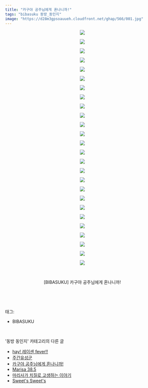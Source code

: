 ```yaml
---
title: "카구야 공주님에게 혼나니까!"
tags: "bibasuku 동방_동인지"
image: "https://d28m3gpsoauueh.cloudfront.net/ghap/566/001.jpg"
---
```

<div class="article">
<p style="text-align: center; clear: none; float: none;"><img src="{{ site.imgserver4 }}/ghap/566/001.jpg"/></p>
<p style="text-align: center; clear: none; float: none;"><img src="{{ site.imgserver4 }}/ghap/566/002.jpg"/></p>
<p style="text-align: center; clear: none; float: none;"><img src="{{ site.imgserver4 }}/ghap/566/003.jpg"/></p>
<p style="text-align: center; clear: none; float: none;"><img src="{{ site.imgserver4 }}/ghap/566/004.jpg"/></p>
<p style="text-align: center; clear: none; float: none;"><img src="{{ site.imgserver4 }}/ghap/566/005.jpg"/></p>
<p style="text-align: center; clear: none; float: none;"><img src="{{ site.imgserver4 }}/ghap/566/006.jpg"/></p>
<p style="text-align: center; clear: none; float: none;"><img src="{{ site.imgserver4 }}/ghap/566/007.jpg"/></p>
<p style="text-align: center; clear: none; float: none;"><img src="{{ site.imgserver4 }}/ghap/566/008.jpg"/></p>
<p style="text-align: center; clear: none; float: none;"><img src="{{ site.imgserver4 }}/ghap/566/009.jpg"/></p>
<p style="text-align: center; clear: none; float: none;"><img src="{{ site.imgserver4 }}/ghap/566/010.jpg"/></p>
<p style="text-align: center; clear: none; float: none;"><img src="{{ site.imgserver4 }}/ghap/566/011.jpg"/></p>
<p style="text-align: center; clear: none; float: none;"><img src="{{ site.imgserver4 }}/ghap/566/012.jpg"/></p>
<p style="text-align: center; clear: none; float: none;"><img src="{{ site.imgserver4 }}/ghap/566/013.jpg"/></p>
<p style="text-align: center; clear: none; float: none;"><img src="{{ site.imgserver4 }}/ghap/566/014.jpg"/></p>
<p style="text-align: center; clear: none; float: none;"><img src="{{ site.imgserver4 }}/ghap/566/015.jpg"/></p>
<p style="text-align: center; clear: none; float: none;"><img src="{{ site.imgserver4 }}/ghap/566/016.jpg"/></p>
<p style="text-align: center; clear: none; float: none;"><img src="{{ site.imgserver4 }}/ghap/566/017.jpg"/></p>
<p style="text-align: center; clear: none; float: none;"><img src="{{ site.imgserver4 }}/ghap/566/018.jpg"/></p>
<p style="text-align: center; clear: none; float: none;"><img src="{{ site.imgserver4 }}/ghap/566/019.jpg"/></p>
<p style="text-align: center; clear: none; float: none;"><img src="{{ site.imgserver4 }}/ghap/566/020.jpg"/></p>
<p style="text-align: center; clear: none; float: none;"><img src="{{ site.imgserver4 }}/ghap/566/021.jpg"/></p>
<p style="text-align: center; clear: none; float: none;"><img src="{{ site.imgserver4 }}/ghap/566/022.jpg"/></p>
<p style="text-align: center; clear: none; float: none;"><img src="{{ site.imgserver4 }}/ghap/566/023.jpg"/></p>
<p style="text-align: center; clear: none; float: none;"><img src="{{ site.imgserver4 }}/ghap/566/024.jpg"/></p>
<p style="text-align: center; clear: none; float: none;"><img src="{{ site.imgserver4 }}/ghap/566/025.jpg"/></p>
<p style="text-align: center; clear: none; float: none;"><img src="{{ site.imgserver4 }}/ghap/566/026.jpg"/></p>
<p style="text-align: center; clear: none; float: none;"><br/></p>
<p style="text-align: center; clear: none; float: none;">[BIBASUKU] 카구야 공주님에게 혼나니까!</p>
<p><br/></p>
</div><br/>
<div class="tagTrail">
<p>태그: </p>
<ul>
<li>BIBASUKU</li>
</ul>
</div><br/>
<div class="another">
<p>'동방 동인지' 카테고리의 다른 글</p>
<ul>
<li><a href="/ghap_568">hay! 레이센 fever!!</a></li>
<li><a href="/ghap_567">주간유성군</a></li>
<li><a href="/ghap_566">카구야 공주님에게 혼나니까!</a></li>
<li><a href="/ghap_565">Marisa 38.5</a></li>
<li><a href="/ghap_564">마리사가 치질로 고생하는 이야기</a></li>
<li><a href="/ghap_563">Sweet's Sweet's</a></li>
</ul>
</div><br/>
<div class="cb_module cb_fluid">
<div class="cb_wrt cb_profile">
</div><!-- commentList close -->
</div><br/>
